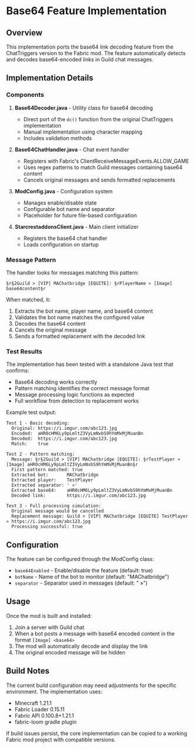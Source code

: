 # Base64 Feature Implementation

## Overview

This implementation ports the base64 link decoding feature from the ChatTriggers version to the Fabric mod. The feature automatically detects and decodes base64-encoded links in Guild chat messages.

## Implementation Details

### Components

1. **Base64Decoder.java** - Utility class for base64 decoding
   - Direct port of the `dc()` function from the original ChatTriggers implementation
   - Manual implementation using character mapping
   - Includes validation methods

2. **Base64ChatHandler.java** - Chat event handler
   - Registers with Fabric's ClientReceiveMessageEvents.ALLOW_GAME
   - Uses regex patterns to match Guild messages containing base64 content
   - Cancels original messages and sends formatted replacements

3. **ModConfig.java** - Configuration system
   - Manages enable/disable state
   - Configurable bot name and separator
   - Placeholder for future file-based configuration

4. **StarcrestaddonsClient.java** - Main client initializer
   - Registers the base64 chat handler
   - Loads configuration on startup

### Message Pattern

The handler looks for messages matching this pattern:
```
§r§2Guild > [VIP] MAChatbridge [EQUITE]: §rPlayerName » [Image] base64content§r
```

When matched, it:
1. Extracts the bot name, player name, and base64 content
2. Validates the bot name matches the configured value
3. Decodes the base64 content
4. Cancels the original message
5. Sends a formatted replacement with the decoded link

### Test Results

The implementation has been tested with a standalone Java test that confirms:
- Base64 decoding works correctly
- Pattern matching identifies the correct message format
- Message processing logic functions as expected
- Full workflow from detection to replacement works

Example test output:
```
Test 1 - Basic decoding:
  Original: https://i.imgur.com/abc123.jpg
  Encoded:  aHR0cHM6Ly9pLmltZ3VyLmNvbS9hYmMxMjMuanBn
  Decoded:  https://i.imgur.com/abc123.jpg
  Match:    true

Test 2 - Pattern matching:
  Message: §r§2Guild > [VIP] MAChatbridge [EQUITE]: §rTestPlayer » [Image] aHR0cHM6Ly9pLmltZ3VyLmNvbS9hYmMxMjMuanBn§r
  First pattern matched: true
  Extracted bot:       MAChatbridge
  Extracted player:    TestPlayer
  Extracted separator: ' »'
  Extracted base64:    aHR0cHM6Ly9pLmltZ3VyLmNvbS9hYmMxMjMuanBn
  Decoded link:        https://i.imgur.com/abc123.jpg

Test 3 - Full processing simulation:
  Original message would be cancelled
  Replacement message: Guild > [VIP] MAChatbridge [EQUITE] TestPlayer » https://i.imgur.com/abc123.jpg
  Processing successful: true
```

## Configuration

The feature can be configured through the ModConfig class:

- `base64Enabled` - Enable/disable the feature (default: true)
- `botName` - Name of the bot to monitor (default: "MAChatbridge")
- `separator` - Separator used in messages (default: " »")

## Usage

Once the mod is built and installed:

1. Join a server with Guild chat
2. When a bot posts a message with base64 encoded content in the format `[Image] <base64>`
3. The mod will automatically decode and display the link
4. The original encoded message will be hidden

## Build Notes

The current build configuration may need adjustments for the specific environment. The implementation uses:
- Minecraft 1.21.1
- Fabric Loader 0.15.11
- Fabric API 0.100.8+1.21.1
- fabric-loom gradle plugin

If build issues persist, the core implementation can be copied to a working Fabric mod project with compatible versions.